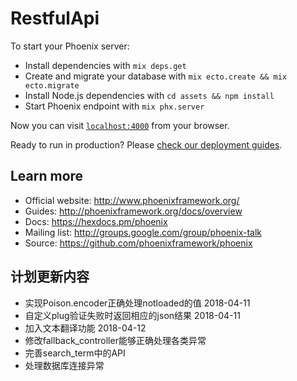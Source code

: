 # RestfulApi

To start your Phoenix server:

  * Install dependencies with `mix deps.get`
  * Create and migrate your database with `mix ecto.create && mix ecto.migrate`
  * Install Node.js dependencies with `cd assets && npm install`
  * Start Phoenix endpoint with `mix phx.server`

Now you can visit [`localhost:4000`](http://localhost:4000) from your browser.

Ready to run in production? Please [check our deployment guides](http://www.phoenixframework.org/docs/deployment).

## Learn more

  * Official website: http://www.phoenixframework.org/
  * Guides: http://phoenixframework.org/docs/overview
  * Docs: https://hexdocs.pm/phoenix
  * Mailing list: http://groups.google.com/group/phoenix-talk
  * Source: https://github.com/phoenixframework/phoenix

## 计划更新内容

  * 实现Poison.encoder正确处理notloaded的值 2018-04-11
  * 自定义plug验证失败时返回相应的json结果 2018-04-11
  * 加入文本翻译功能 2018-04-12
  * 修改fallback_controller能够正确处理各类异常
  * 完善search_term中的API
  * 处理数据库连接异常
